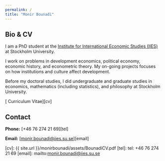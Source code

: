 ```yaml
---
permalink: /
title: "Monir Bounadi"
---
```


## Bio & CV

I am a PhD student at the [Institute for International Economic Studies (IIES)](https://www.iies.su.se/) at Stockholm University. 

I work on problems in development economics, political economy, economic history, and econometric theory. My on-going projects focuses on how institutions and culture affect development. 

Before my doctoral studies, I did undergraduate and graduate studies in economics, mathematics (including statistics), and philosophy at Stockholm University.

[<i class="fas fa-file-pdf"></i> Curriculum Vitae][cv]

## Contact

**Phone:** [+46 76 274 21 69][tel]

**Email:** [monir.bounadi@iies.su.se][email]

[cv]: {{ site.url }}/monirbounadi/assets/BounadiCV.pdf
[tel]: tel: +46 76 274 21 69
[email]: mailto:monir.bounadi@iies.su.se
